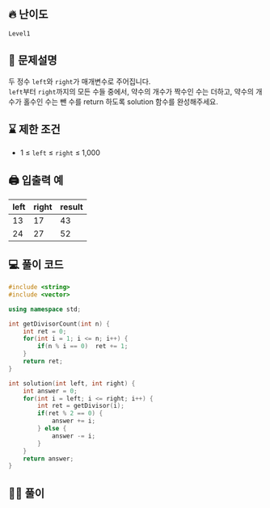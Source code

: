 ## 🔥 난이도
`Level1`

## 📝 문제설명
두 정수 `left`와 `right`가 매개변수로 주어집니다.   
`left`부터 `right`까지의 모든 수들 중에서, 약수의 개수가 짝수인 수는 더하고, 약수의 개수가 홀수인 수는 뺀 수를 return 하도록 solution 함수를 완성해주세요.

## ⌛️ 제한 조건
- 1 ≤ `left` ≤ `right` ≤ 1,000

## 🖨  입출력 예
left|right|result
--|--|--
13|17|43
24|27|52

## 💻 풀이 코드
```cpp
#include <string>
#include <vector>

using namespace std;

int getDivisorCount(int n) {
    int ret = 0;
    for(int i = 1; i <= n; i++) {
        if(n % i == 0)  ret += 1;
    }
    return ret;
}

int solution(int left, int right) {
    int answer = 0;
    for(int i = left; i <= right; i++) {
        int ret = getDivisor(i);
        if(ret % 2 == 0) {
            answer += i;
        } else {
            answer -= i;
        }
    }
    return answer;
}
```

## ✍🏻 풀이